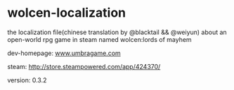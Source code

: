 # wolcen-localization
the localization file(chinese translation by @blacktail && @weiyun) about an open-world rpg game in steam named wolcen:lords of mayhem

dev-homepage:
www.umbragame.com

steam:
http://store.steampowered.com/app/424370/

version:
0.3.2
